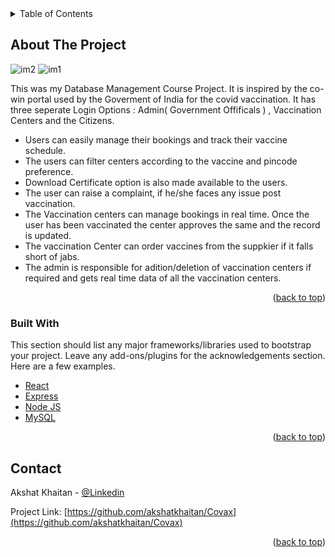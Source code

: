 <!-- TABLE OF CONTENTS -->
<details>
  <summary>Table of Contents</summary>
  <ol>
    <li>
      <a href="#about-the-project">About The Project</a>
      <ul>
        <li><a href="#built-with">Built With</a></li>
      </ul>
    </li>
    <li><a href="#contact">Contact</a></li>
  </ol>
</details>

<!-- ABOUT THE PROJECT -->
## About The Project

![im2](https://user-images.githubusercontent.com/68317448/176400039-2ab72054-be63-4d94-aa7b-8e754edf932c.jpg)
![im1](https://user-images.githubusercontent.com/68317448/176400072-f0a45a00-e35e-46f4-9c3a-344adbb3ea84.png)


This was my Database Management Course Project. It is inspired by the co-win portal used by the Goverment of India for the covid vaccination. It has three seperate Login Options : Admin( Government Offificals ) , Vaccination Centers and the Citizens. 

* Users can easily manage their bookings and track their vaccine schedule.
* The users can filter centers according to the vaccine and pincode preference.
* Download Certificate option is also made available to the users. 
* The user can raise a complaint, if he/she faces any issue post vaccination.
* The Vaccination centers can manage bookings in real time. Once the user has been vaccinated the center approves the same and the record is updated.
* The vaccination Center can order vaccines from the suppkier if it falls short of jabs.
* The admin is responsible for adition/deletion of vaccination centers if required and gets real time data of all the vaccination centers.

<p align="right">(<a href="#top">back to top</a>)</p>


### Built With

This section should list any major frameworks/libraries used to bootstrap your project. Leave any add-ons/plugins for the acknowledgements section. Here are a few examples.

* [React](https://reactjs.org/)
* [Express](https://expressjs.com/)
* [Node JS](https://nodejs.org/en/)
* [MySQL](https://www.mysql.com/)

<p align="right">(<a href="#top">back to top</a>)</p>

<!-- CONTACT -->
## Contact

Akshat Khaitan - [@Linkedin](https://www.linkedin.com/in/akshat-khaitan-696388183/)

Project Link: [https://github.com/akshatkhaitan/Covax](https://github.com/akshatkhaitan/Covax)

<p align="right">(<a href="#top">back to top</a>)</p>

